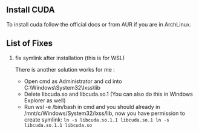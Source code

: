 ## Install CUDA
To install cuda follow the official docs or from AUR if you are in ArchLinux.


## List of Fixes

1. fix symlink after installation (this is for WSL)

    There is another solution works for me :
    
    - Open cmd as Administrator and cd into C:\Windows\System32\lxss\lib
    - Delete libcuda.so and libcuda.so.1 (You can also do this in Windows Explorer as well)
     - Run wsl -e /bin/bash in cmd and you should already in /mnt/c/Windows/System32/lxss/lib, now you have permission to create symlink:
     ``
        ln -s libcuda.so.1.1 libcuda.so.1
        ln -s libcuda.so.1.1 libcuda.so
      ``




